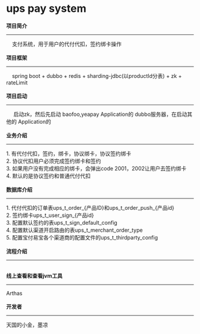 <h1>ups pay system</h1>


<b>项目简介</b><br>
<hr />
&nbsp;&nbsp;&nbsp;&nbsp;支付系统，用于用户的代付代扣，签约绑卡操作<br>
<br>
<b>项目框架</b><br>
<hr />
&nbsp;&nbsp;&nbsp;&nbsp;spring boot + dubbo + redis + sharding-jdbc(以productId分表) + zk +  rateLimit<br>
<br>
<b>项目启动</b><br>
<hr />
&nbsp;&nbsp;&nbsp;&nbsp;   启动zk，然后先启动 baofoo,yeapay Application的 dubbo服务器，在启动其他的 Application的<br>
<br>
<b>业务介绍</b><br>
<hr/>
   1. 有代付代扣，签约，绑卡，协议绑卡，协议签约绑卡<br>
   2. 协议代扣用户必须完成签约绑卡和签约<br>
   3. 如果用户没有完成相应的绑卡，会弹出code 2001，2002让用户去签约绑卡<br>
   4. 默认的是协议签约和普通代付代扣<br>
<br>
<b>数据库介绍</b><br>
<hr/>
  1.   代付代扣的订单表ups_t_order_{产品ID}和ups_t_order_push_{产品id}<br>
  2.   签约绑卡ups_t_user_sign_{产品id}<br>
  3.   配置默认签约的表ups_t_sign_default_config<br>
  4.   配置默认渠道开启路由的表ups_t_merchant_order_type<br>
  5.   配置宝付易宝各个渠道商的配置文件的ups_t_thirdparty_config<br>
 

<br>
<b>流程介绍</b><br>
<hr>

<br>
<b>线上查看和查看jvm工具</b><br>
<hr/>
Arthas<br>
<br>
<b>开发者</b><br>
<hr>
天国的小金，墨凉

    
    


